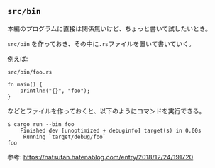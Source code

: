 ## `src/bin`

本編のプログラムに直接は関係無いけど、ちょっと書いて試したいとき。

`src/bin` を作っておき、その中に`.rs`ファイルを置いて書いていく。

例えば:

`src/bin/foo.rs`
```
fn main() {
    println!("{}", "foo");
}
```

などとファイルを作っておくと、以下のようにコマンドを実行できる。

```
$ cargo run --bin foo
    Finished dev [unoptimized + debuginfo] target(s) in 0.00s
     Running `target/debug/foo`
foo
```

参考: https://natsutan.hatenablog.com/entry/2018/12/24/191720
